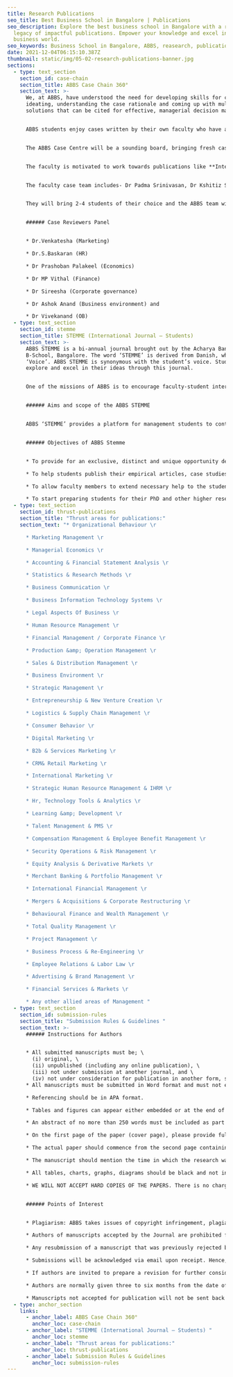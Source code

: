 ```yaml
---
title: Research Publications
seo_title: Best Business School in Bangalore | Publications
seo_description: Explore the best business school in Bangalore with a rich
  legacy of impactful publications. Empower your knowledge and excel in the
  business world.
seo_keywords: Business School in Bangalore, ABBS, reasearch, publications
date: 2021-12-04T06:15:10.387Z
thumbnail: static/img/05-02-research-publications-banner.jpg
sections:
  - type: text_section
    section_id: case-chain
    section_title: ABBS Case Chain 360°
    section_text: >-
      We, at ABBS, have understood the need for developing skills for case
      ideating, understanding the case rationale and coming up with multiple
      solutions that can be cited for effective, managerial decision making.  


      ABBS students enjoy cases written by their own faculty who have a passionate way of discussing business issues and solutions. They work with their ABBS teachers to scout for newer business formats, techniques, solutions and wisdom. Their connection with the company will allow them a closer look at corporate processes, people and technology. 


      The ABBS Case Centre will be a sounding board, bringing fresh case writing concepts, methodologies, and developing a repository of cases of India, Asia and the world.


      The faculty is motivated to work towards publications like **International Journal of Case Studies, International Journal of Management Cases, International Journal of Teaching and Case Studies, Journal of Business Cases.** 


      The faculty case team includes- Dr Padma Srinivasan, Dr Kshitiz Sharma and Dr Ravi Shankar Bhakat and Prof. Joswa Stanly.  


      They will bring 2-4 students of their choice and the ABBS team will have 10-12 members who will regularly meet and work on cases. 


      ###### Case Reviewers Panel 


      * Dr.Venkatesha (Marketing)  

      * Dr.S.Baskaran (HR)  

      * Dr Prashoban Palakeel (Economics) 

      * Dr MP Vithal (Finance) 

      * Dr Sireesha (Corporate governance) 

      * Dr Ashok Anand (Business environment) and  

      * Dr Vivekanand (OB)
  - type: text_section
    section_id: stemme
    section_title: STEMME (International Journal – Students)
    section_text: >-
      ABBS STEMME is a bi-annual journal brought out by the Acharya Bangalore
      B-School, Bangalore. The word ‘STEMME’ is derived from Danish, which means
      ‘Voice’. ABBS STEMME is synonymous with the student’s voice. Students can
      explore and excel in their ideas through this journal.  


      One of the missions of ABBS is to encourage faculty-student interactions and to impart professional ethics and social responsibilities.  


      ###### Aims and scope of the ABBS STEMME 


      ABBS ‘STEMME’ provides a platform for management students to contribute to the industry. Our dedication towards the management students provides them with a platform to showcase and publish their articles, case studies etc.  


      ###### Objectives of ABBS Stemme 


      * To provide for an exclusive, distinct and unique opportunity dedicated to management students only. 

      * To help students publish their empirical articles, case studies, profile studies, articles on the application of management theory and framework in an actual industrial situation. 

      * To allow faculty members to extend necessary help to the students in mentoring and advising in writing and publishing the articles. 

      * To start preparing students for their PhD and other higher research pursuits.
  - type: text_section
    section_id: thrust-publications
    section_title: "Thrust areas for publications:"
    section_text: "* Organizational Behaviour \r

      * Marketing Management \r

      * Managerial Economics \r

      * Accounting & Financial Statement Analysis \r

      * Statistics & Research Methods \r

      * Business Communication \r

      * Business Information Technology Systems \r

      * Legal Aspects Of Business \r

      * Human Resource Management \r

      * Financial Management / Corporate Finance \r

      * Production &amp; Operation Management \r

      * Sales & Distribution Management \r

      * Business Environment \r

      * Strategic Management \r

      * Entrepreneurship & New Venture Creation \r

      * Logistics & Supply Chain Management \r

      * Consumer Behavior \r

      * Digital Marketing \r

      * B2b & Services Marketing \r

      * CRM& Retail Marketing \r

      * International Marketing \r

      * Strategic Human Resource Management & IHRM \r

      * Hr, Technology Tools & Analytics \r

      * Learning &amp; Development \r

      * Talent Management & PMS \r

      * Compensation Management & Employee Benefit Management \r

      * Security Operations & Risk Management \r

      * Equity Analysis & Derivative Markets \r

      * Merchant Banking & Portfolio Management \r

      * International Financial Management \r

      * Mergers & Acquisitions & Corporate Restructuring \r

      * Behavioural Finance and Wealth Management \r

      * Total Quality Management \r

      * Project Management \r

      * Business Process & Re-Engineering \r

      * Employee Relations & Labor Law \r

      * Advertising & Brand Management \r

      * Financial Services & Markets \r

      * Any other allied areas of Management "
  - type: text_section
    section_id: submission-rules
    section_title: "Submission Rules & Guidelines "
    section_text: >-
      ###### Instructions for Authors 


      * All submitted manuscripts must be; \
        (i) original, \
        (ii) unpublished (including any online publication), \
        (iii) not under submission at another journal, and \
        (iv) not under consideration for publication in another form, such as a monograph or chapter of a book. You may not submit your manuscript for publication elsewhere until an editorial decision is made by the Journal. Failure to observe this rule may result in rejection of your submission. 
      * All manuscripts must be submitted in Word format and must not exceed 8 pages, with Times New Roman font, 1.5 line spacing, 12-point font, 1-inch side margins, and 1.5- inch top/bottom margins. This page limit includes internal appendices, reference lists, figures, and tables. Manuscripts exceeding these limits will be automatically rejected. However, the manuscript must be self-contained so that readers can understand it in its entirety without having to rely on any separate material. 

      * Referencing should be in APA format. 

      * Tables and figures can appear either embedded or at the end of the manuscript. Please ensure that all variables and graphs are clearly labelled and easily understood. 

      * An abstract of no more than 250 words must be included as part of any submission. 

      * On the first page of the paper (cover page), please provide full names (first, middle and last names) and full addresses (institute#39;s address and correspondence address) along with the email address of the author(s). The author#39;s name or affiliations should not appear anywhere else in the body of the manuscript, because our peer-review process is blinded. 

      * The actual paper should commence from the second page containing the title followed by the abstract, keywords, JEL Classification, and the main paper. The author#39;s name should not be mentioned anywhere except on the first page (cover page). 

      * The manuscript should mention the time in which the research was conducted. 

      * All tables, charts, graphs, diagrams should be black and not in colour. The images should be of high resolution and in black and white only. The number and complexity of such exhibits should be as low as possible. All charts and graphs should be drawn legibly and figures should be indicated in millions and billions. 

      * WE WILL NOT ACCEPT HARD COPIES OF THE PAPERS. There is no charge for submitting papers for blind review. 


      ###### Points of Interest 


      * Plagiarism: ABBS takes issues of copyright infringement, plagiarism or other breaches of best practice in publication very seriously. We seek to protect the rights of our authors and we always investigate claims of plagiarism or misuse of published articles. Equally, we seek to protect the reputation of the journal against malpractice. Submitted articles may be checked with duplication-checking software. Where an article, for example, is found to have plagiarised other work or included third-party copyright material without permission or with insufficient acknowledgement, or where the authorship of the article is contested, we reserve the right to take action including, but not limited to: publishing an erratum or corrigendum (correction); retracting the article; taking up the matter with the head of department or dean of the author’s institution and/or relevant academic bodies or societies; or taking appropriate legal action. 

      * Authors of manuscripts accepted by the Journal are prohibited from publishing the manuscript in any other publication (including any online publication) before the manuscript is published in the Journal unless they receive approval to do so from the Journal editor. 

      * Any resubmission of a manuscript that was previously rejected by the Journal will be automatically rejected. 

      * Submissions will be acknowledged via email upon receipt. Hence, it is mandatory to mention a valid email address with the submitted content. We strive to make an editorial decision in under 30 days, but circumstances beyond our control occasionally dictate a longer cycle. 

      * If authors are invited to prepare a revision for further consideration, our letters of invitation will outline the key issues to be resolved and an assessment of the likelihood of success. 

      * Authors are normally given three to six months from the date of the invitation to prepare a revision. Our policy is to strive to make a final publication decision after one or two revisions (of course, further work may also be requested to resolve any remaining issues). 

      * Manuscripts not accepted for publication will not be sent back to contributors. Contributors whose papers are accepted or rejected will be informed by email only.
  - type: anchor_section
    links:
      - anchor_label: ABBS Case Chain 360°
        anchor_loc: case-chain
      - anchor_label: "STEMME (International Journal – Students) "
        anchor_loc: stemme
      - anchor_label: "Thrust areas for publications:"
        anchor_loc: thrust-publications
      - anchor_label: Submission Rules & Guidelines
        anchor_loc: submission-rules
---
```

